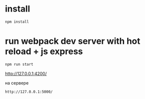# install
```bash
npm install
```

# run webpack dev server with hot reload + js express
```bash
npm run start
```
http://127.0.0.1:4200/

на сервере

```bash
http://127.0.0.1:5000/
```
